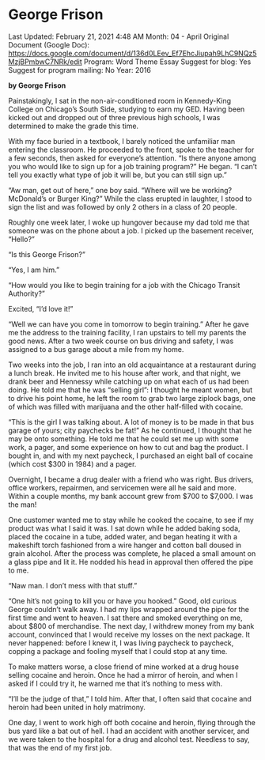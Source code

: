 # George Frison

Last Updated: February 21, 2021 4:48 AM
Month: 04 - April
Original Document (Google Doc): https://docs.google.com/document/d/136d0LEev_Ef7EhcJiupah9LhC9NQz5MzjBPmbwC7NRk/edit
Program: Word Theme Essay
Suggest for blog: Yes
Suggest for program mailing: No
Year: 2016

**by George Frison**

Painstakingly, I sat in the non-air-conditioned room in Kennedy-King College on Chicago’s South Side, studying to earn my GED. Having been kicked out and dropped out of three previous high schools, I was determined to make the grade this time.

With my face buried in a textbook, I barely noticed the unfamiliar man entering the classroom. He proceeded to the front, spoke to the teacher for a few seconds, then asked for everyone’s attention. “Is there anyone among you who would like to sign up for a job training program?” He began. “I can’t tell you exactly what type of job it will be, but you can still sign up.”

“Aw man, get out of here,” one boy said. “Where will we be working? McDonald’s or Burger King?” While the class erupted in laughter, I stood to sign the list and was followed by only 2 others in a class of 20 people.

Roughly one week later, I woke up hungover because my dad told me that someone was on the phone about a job. I picked up the basement receiver, “Hello?”

“Is this George Frison?”

“Yes, I am him.”

“How would you like to begin training for a job with the Chicago Transit Authority?”

Excited, “I’d love it!”

“Well we can have you come in tomorrow to begin training.” After he gave me the address to the training facility, I ran upstairs to tell my parents the good news. After a two week course on bus driving and safety, I was assigned to a bus garage about a mile from my home.

Two weeks into the job, I ran into an old acquaintance at a restaurant during a lunch break. He invited me to his house after work, and that night, we drank beer and Hennessy while catching up on what each of us had been doing. He told me that he was “selling girl”: I thought he meant women, but to drive his point home, he left the room to grab two large ziplock bags, one of which was filled with marijuana and the other half-filled with cocaine.

“This is the girl I was talking about. A lot of money is to be made in that bus garage of yours; city paychecks be fat!” As he continued, I thought that he may be onto something. He told me that he could set me up with some work, a pager, and some experience on how to cut and bag the product. I bought in, and with my next paycheck, I purchased an eight ball of cocaine (which cost $300 in 1984) and a pager.

Overnight, I became a drug dealer with a friend who was right. Bus drivers, office workers, repairmen, and servicemen were all he said and more. Within a couple months, my bank account grew from $700 to $7,000. I was the man!

One customer wanted me to stay while he cooked the cocaine, to see if my product was what I said it was. I sat down while he added baking soda, placed the cocaine in a tube, added water, and began heating it with a makeshift torch fashioned from a wire hanger and cotton ball doused in grain alcohol. After the process was complete, he placed a small amount on a glass pipe and lit it. He nodded his head in approval then offered the pipe to me.

“Naw man. I don’t mess with that stuff.”

“One hit’s not going to kill you or have you hooked.” Good, old curious George couldn’t walk away. I had my lips wrapped around the pipe for the first time and went to heaven. I sat there and smoked everything on me, about $800 of merchandise. The next day, I withdrew money from my bank account, convinced that I would receive my losses on the next package. It never happened: before I knew it, I was living paycheck to paycheck, copping a package and fooling myself that I could stop at any time.

To make matters worse, a close friend of mine worked at a drug house selling cocaine and heroin. Once he had a mirror of heroin, and when I asked if I could try it, he warned me that it’s nothing to mess with.

“I’ll be the judge of that,” I told him. After that, I often said that cocaine and heroin had been united in holy matrimony.

One day, I went to work high off both cocaine and heroin, flying through the bus yard like a bat out of hell. I had an accident with another servicer, and we were taken to the hospital for a drug and alcohol test. Needless to say, that was the end of my first job.